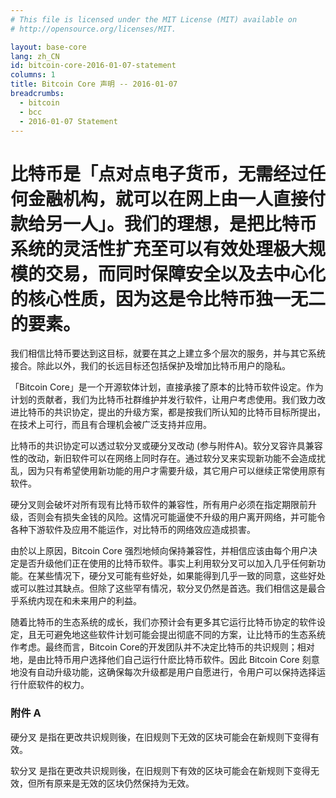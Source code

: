 ```yaml
---
# This file is licensed under the MIT License (MIT) available on
# http://opensource.org/licenses/MIT.

layout: base-core
lang: zh_CN
id: bitcoin-core-2016-01-07-statement
columns: 1
title: Bitcoin Core 声明 -- 2016-01-07
breadcrumbs:
  - bitcoin
  - bcc
  - 2016-01-07 Statement
---
```

# 比特币是「点对点电子货币，无需经过任何金融机构，就可以在网上由一人直接付款给另一人」。我们的理想，是把比特币系统的灵活性扩充至可以有效处理极大规模的交易，而同时保障安全以及去中心化的核心性质，因为这是令比特币独一无二的要素。

我们相信比特币要达到这目标，就要在其之上建立多个层次的服务，并与其它系统接合。除此以外，我们的长远目标还包括保护及增加比特币用户的隐私。

「Bitcoin Core」是一个开源软体计划，直接承接了原本的比特币软件设定。作为计划的贡献者，我们为比特币社群维护并发行软件，让用户考虑使用。我们致力改进比特币的共识协定，提出的升级方案，都是按我们所认知的比特币目标所提出，在技术上可行，而且有合理机会被广泛支持并应用。

比特币的共识协定可以透过软分叉或硬分叉改动 (参与附件A)。软分叉容许具兼容性的改动，新旧软件可以在网络上同时存在。通过软分叉来实现新功能不会造成扰乱，因为只有希望使用新功能的用户才需要升级，其它用户可以继续正常使用原有软件。

硬分叉则会破坏对所有现有比特币软件的兼容性，所有用户必须在指定期限前升级，否则会有损失金钱的风险。这情况可能逼使不升级的用户离开网络，并可能令各种下游软件及应用不能运作，对比特币的网络效应造成损害。

由於以上原因，Bitcoin Core 强烈地倾向保持兼容性，并相信应该由每个用户决定是否升级他们正在使用的比特币软件。事实上利用软分叉可以加入几乎任何新功能。在某些情况下，硬分叉可能有些好处，如果能得到几乎一致的同意，这些好处或可以胜过其缺点。但除了这些罕有情况，软分叉仍然是首选。我们相信这是最合乎系统内现在和未来用户的利益。

随着比特币的生态系统的成长，我们亦预计会有更多其它运行比特币协定的软件设定，且无可避免地这些软件计划可能会提出彻底不同的方案，让比特币的生态系统作考虑。最终而言，Bitcoin Core的开发团队并不决定比特币的共识规则；相对地，是由比特币用户选择他们自己运行什麽比特币软件。因此 Bitcoin Core 刻意地没有自动升级功能，这确保每次升级都是用户自愿进行，令用户可以保持选择运行什麽软件的权力。

### 附件 A

硬分叉 是指在更改共识规则後，在旧规则下无效的区块可能会在新规则下变得有效。

软分叉 是指在更改共识规则後，在旧规则下有效的区块可能会在新规则下变得无效，但所有原来是无效的区块仍然保持为无效。



